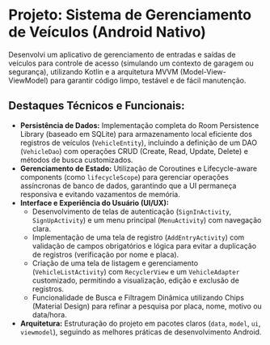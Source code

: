 # Projeto: Sistema de Gerenciamento de Veículos (Android Nativo)

Desenvolvi um aplicativo de gerenciamento de entradas e saídas de veículos para controle de acesso (simulando um contexto de garagem ou segurança), utilizando Kotlin e a arquitetura MVVM (Model-View-ViewModel) para garantir código limpo, testável e de fácil manutenção.

## Destaques Técnicos e Funcionais:

*   **Persistência de Dados:** Implementação completa do Room Persistence Library (baseado em SQLite) para armazenamento local eficiente dos registros de veículos (`VehicleEntity`), incluindo a definição de um DAO (`VehicleDao`) com operações CRUD (Create, Read, Update, Delete) e métodos de busca customizados.
*   **Gerenciamento de Estado:** Utilização de Coroutines e Lifecycle-aware components (como `lifecycleScope`) para gerenciar operações assíncronas de banco de dados, garantindo que a UI permaneça responsiva e evitando vazamentos de memória.
*   **Interface e Experiência do Usuário (UI/UX):**
    *   Desenvolvimento de telas de autenticação (`SignInActivity`, `SignUpActivity`) e um menu principal (`MenuActivity`) com navegação clara.
    *   Implementação de uma tela de registro (`AddEntryActivity`) com validação de campos obrigatórios e lógica para evitar a duplicação de registros (verificação por nome e placa).
    *   Criação de uma tela de listagem e gerenciamento (`VehicleListActivity`) com `RecyclerView` e um `VehicleAdapter` customizado, permitindo a visualização, edição e exclusão de registros.
    *   Funcionalidade de Busca e Filtragem Dinâmica utilizando Chips (Material Design) para refinar a pesquisa por placa, nome, motivo ou data/hora.
*   **Arquitetura:** Estruturação do projeto em pacotes claros (`data`, `model`, `ui`, `viewmodel`), seguindo as melhores práticas de desenvolvimento Android.


